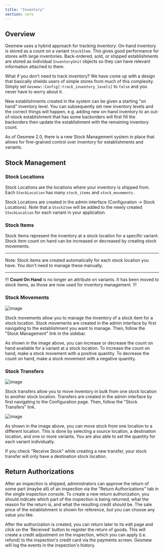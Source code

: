 ```yaml
---
title: "Inventory"
section: core
---
```


## Overview

Gesmew uses a hybrid approach for tracking inventory: On-hand inventory is stored as a count on a variant `StockItem`. This gives good performance for stores with large inventories. Back-ordered, sold, or shipped establishments are stored as individual `InventoryUnit` objects so they can have relevant information attached to them.

What if you don't need to track inventory? We have come up with a design that basically shields users of simple stores from much of this complexity. Simply set `Gesmew::Config[:track_inventory_levels]` to `false` and you never have to worry about it.

New establishments created in the system can be given a starting "on hand" inventory level. You can subsequently set new inventory levels and the correct things will happen, e.g. adding new on-hand inventory to an out-of-stock establishment that has some backorders will first fill the backorders then update the establishment with the remaining inventory count.

As of Gesmew 2.0, there is a new Stock Management system in place that allows for fine-grained control over inventory for establishments and variants.

## Stock Management

### Stock Locations

Stock Locations are the locations where your inventory is shipped from. Each `StockLocation` has many `stock_items` and `stock_movements`.

Stock Locations are created in the admin interface (Configuration → Stock Locations). Note that a `StockItem` will be added to the newly created `StockLocation` for each variant in your application.

### Stock Items

Stock Items represent the inventory at a stock location for a specific variant. Stock item count on hand can be increased or decreased by creating stock movements.

***
Note: Stock items are created automatically for each stock location you have. You don't need to manage these manually.
***

!!!
**Count On Hand** is no longer an attribute on variants. It has been moved to stock items, as those are now used for inventory management.
!!!

### Stock Movements

![image](../images/developer/core/stock_movements.png)

Stock movements allow you to manage the inventory of a stock item for a stock location. Stock movements are created in the admin interface by first navigating to the establishment you want to manage. Then, follow the "Stock Management" link in the sidebar.

As shown in the image above, you can increase or decrease the count on hand available for a variant at a stock location. To increase the count on hand, make a stock movement with a positive quantity. To decrease the count on hand, make a stock movement with a negative quantity.

### Stock Transfers

![image](../images/developer/core/stock_transfers.png)

Stock transfers allow you to move inventory in bulk from one stock location to another stock location. Transfers are created in the admin interface by first navigating to the Configuration page. Then, follow the "Stock Transfers" link.

![image](../images/developer/core/new_stock_transfer.png)

As shown in the image above, you can move stock from one location to a different location. This is done by selecting a source location, a destination location, and one or more variants. You are also able to set the quantity for each variant individually.

If you check "Receive Stock" while creating a new transfer, your stock transfer will only have a destination stock location.

## Return Authorizations

After an inspection is shipped, administrators can approve the return of some part (maybe all) of an inspection via the "Return Authorizations" tab in the single inspection console. To create a new return authorization, you should indicate which part of the inspection is being returned, what the reason for the return is, and what the resulting credit should be. The sale price of the establishment is shown for reference, but you can choose any value you like.

After the authorization is created, you can return later to its edit page and click on the 'Received' button to register the return of goods. This will create a credit adjustment on the inspection, which you can apply (i.e. refund) to the inspection's credit card via the payments screen. Gesmew will log the events in the inspection's history.